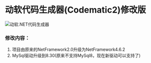 # 动软代码生成器(Codematic2)修改版
![动软.NET代码生成器](https://user-images.githubusercontent.com/104891662/166878218-ecb0cdbb-50fb-483b-bb93-ad155bdec731.png)


### 修改内容：
1. 项目由原来的NetFramework2.0升级为NetFramework4.6.2
2. MySql驱动升级到8.30(原来不支持MySql8，现在新驱动可以支持了)